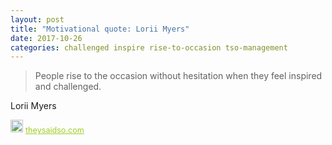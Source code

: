 ```yaml
---
layout: post
title: "Motivational quote: Lorii Myers"
date: 2017-10-26
categories: challenged inspire rise-to-occasion tso-management
---
```

> People rise to the occasion without hesitation when they feel inspired and challenged.

Lorii Myers

<span style="z-index:50;font-size:0.9em;"><img src="https://theysaidso.com/branding/theysaidso.png" height="20" width="20" alt="theysaidso.com"/><a href="https://theysaidso.com" title="Powered by quotes from theysaidso.com" style="color: #9fcc25; margin-left: 4px; vertical-align: middle;">theysaidso.com</a></span>
